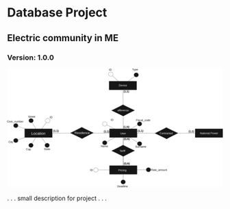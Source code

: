 # Database Project
## Electric community in ME
### Version: 1.0.0

![Alt text](https://github.com/D3vast4tor/Database_project/blob/main/DB/DB_scheme.svg)

.
.
.
small
description
for
project
.
.
.
